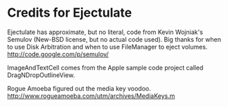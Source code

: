 Credits for Ejectulate
======================

Ejectulate has approximate, but no literal, code from Kevin Wojniak's Semulov (New-BSD license, but no actual code used). Big thanks for when to use Disk Arbitration and when to use FileManager to eject volumes.
http://code.google.com/p/semulov/

ImageAndTextCell comes from the Apple sample code project called DragNDropOutlineView.

Rogue Amoeba figured out the media key voodoo.
http://www.rogueamoeba.com/utm/archives/MediaKeys.m
